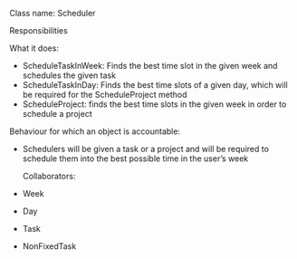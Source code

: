 Class name: Scheduler

Responsibilities

What it does:
* ScheduleTaskInWeek: Finds the best time slot in the given week and schedules the given task
* ScheduleTaskInDay: Finds the best time slots of a given day, which will be required for the ScheduleProject method
* ScheduleProject: finds the best time slots in the given week in order to schedule a project

Behaviour for which an object is accountable:
* Schedulers will be given a task or a project and will be required to schedule them into the best possible time in the user’s week

  Collaborators:
* Week
* Day
* Task
* NonFixedTask